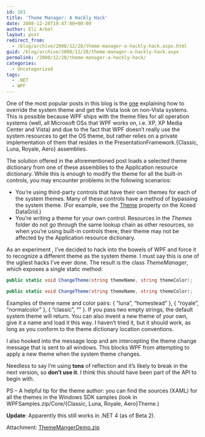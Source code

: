 ```yaml
---
id: 181
title: 'Theme Manager: A Hackly Hack'
date: 2008-12-28T19:47:00+00:00
author: Eli Arbel
layout: post
redirect_from:
  - /blog/archive/2008/12/28/theme-manager-a-hackly-hack.aspx.html
guid: /blog/archive/2008/12/28/theme-manager-a-hackly-hack.aspx
permalink: /2008/12/28/theme-manager-a-hackly-hack/
categories:
  - Uncategorized
tags:
  - .NET
  - WPF
---
```

One of the most popular posts in this blog is the [one](https://arbel.net/blog/archive/2006/11/03/Forcing-WPF-to-use-a-specific-Windows-theme.aspx) explaining how to override the system theme and get the Vista look on non-Vista systems. This is possible because WPF ships with the theme files for all operation systems (well, all Microsoft OSs that WPF works on, i.e. XP, XP Media Center and Vista) and due to the fact that WPF doesn&rsquo;t really use the system resources to get the OS theme, but rather relies on a private implementation of them that resides in the PresentationFramework.{Classic, Luna, Royale, Aero} assemblies.

<!--more-->

The solution offered in the aforementioned post loads a selected theme dictionary from one of these assemblies to the Application resource dictionary. While this is enough to modify the theme for all the built-in controls, you may encounter problems in the following scenarios:

  * You&rsquo;re using third-party controls that have their own themes for each of the system themes. Many of these controls have a method of bypassing the system theme. (For example, see the [Theme](http://doc.xceedsoft.com/products/XceedWpfDataGrid/Xceed.Wpf.DataGrid%7EXceed.Wpf.DataGrid.Views.ViewBase%7ETheme.html) property on the Xceed DataGrid.)
  * You&rsquo;re writing a theme for your own control. Resources in the _Themes_ folder do not go through the same lookup chain as other resources, so when you&rsquo;re using built-in controls there, their theme may not be affected by the Application resource dictionary.

As an experiment , I&rsquo;ve decided to hack into the bowels of WPF and force it to recognize a different theme as the system theme. I must say this is one of the ugliest hacks I&rsquo;ve ever done. The result is the class _ThemeManager_, which exposes a single static method:

```csharp
public static void ChangeTheme(string themeName, string themeColor);

public static void ChangeTheme(string themeName, string themeColor);
```

Examples of theme name and color pairs: { &ldquo;luna&rdquo;, &ldquo;homestead&rdquo; }, { &ldquo;royale&rdquo;, &ldquo;normalcolor&rdquo; }, { &ldquo;classic&rdquo;, &ldquo;&rdquo; }. If you pass two empty strings, the default system theme will return. You can also invent a new theme of your own, give it a name and load it this way. I haven&rsquo;t tried it, but it should work, as long as you conform to the theme dictionary location conventions.

I also hooked into the message loop and am intercepting the theme change message that is sent to all windows. This blocks WPF from attempting to apply a new theme when the system theme changes.

Needless to say I&rsquo;m using **tons** of reflection and it&rsquo;s likely to break in the next version, so **don&rsquo;t use it**. I think this should have been part of the API to begin with.

PS &ndash; A helpful tip for the theme author: you can find the sources (XAML) for all the themes in the Windows SDK samples (look in WPFSamples.zip/Core/{Classic, Luna, Royale, Aero}Theme.)

 

**Update**: Apparently this still works in .NET 4 (as of Beta 2).

Attachment: [ThemeMangerDemo.zip](https://arbel.net/attachments/ThemeMangerDemo.zip)